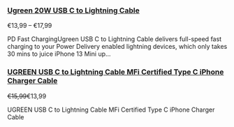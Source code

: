 ### [Ugreen 20W USB C to Lightning Cable](https://eu.ugreen.com/products/ugreen-usb-c-to-lightning-cable) ###

€13,99 – €17,99

PD Fast ChargingUgreen USB C to Lightning Cable delivers full-speed fast charging to your Power Delivery enabled lightning devices, which only takes 30 mins to juice iPhone 13 Mini up...

### [UGREEN USB C to Lightning Cable MFi Certified Type C iPhone Charger Cable](https://eu.ugreen.com/products/ugreen-usb-c-to-lightning-cable-mfi-certified-type-c-iphone-charger-cable) ###

~~€15,99~~€13,99

UGREEN USB C to Lightning Cable MFi Certified Type C iPhone Charger Cable
